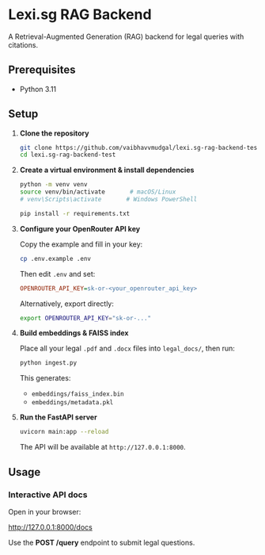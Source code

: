 # Lexi.sg RAG Backend

A Retrieval-Augmented Generation (RAG) backend for legal queries with citations.

## Prerequisites
- Python 3.11  

## Setup

1. **Clone the repository**
    ```bash
    git clone https://github.com/vaibhavvmudgal/lexi.sg-rag-backend-test
    cd lexi.sg-rag-backend-test
    ```

2. **Create a virtual environment & install dependencies**
    ```bash
    python -m venv venv
    source venv/bin/activate       # macOS/Linux
    # venv\Scripts\activate       # Windows PowerShell

    pip install -r requirements.txt
    ```

3. **Configure your OpenRouter API key**

    Copy the example and fill in your key:
    ```bash
    cp .env.example .env
    ```
    Then edit `.env` and set:
    ```ini
    OPENROUTER_API_KEY=sk-or-<your_openrouter_api_key>
    ```
    Alternatively, export directly:
    ```bash
    export OPENROUTER_API_KEY="sk-or-..."
    ```

4. **Build embeddings & FAISS index**

    Place all your legal `.pdf` and `.docx` files into `legal_docs/`, then run:
    ```bash
    python ingest.py
    ```
    This generates:
    - `embeddings/faiss_index.bin`
    - `embeddings/metadata.pkl`

5. **Run the FastAPI server**
    ```bash
    uvicorn main:app --reload
    ```
    The API will be available at `http://127.0.0.1:8000`.

## Usage

### Interactive API docs
Open in your browser:

http://127.0.0.1:8000/docs

Use the **POST /query** endpoint to submit legal questions.

